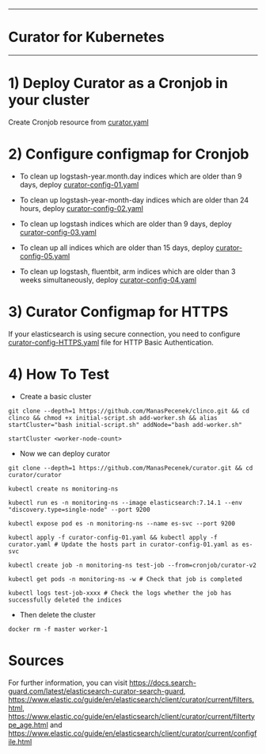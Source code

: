 ------------------------
# Curator for Kubernetes
------------------------

# 1) Deploy Curator as a Cronjob in your cluster

Create Cronjob resource from [curator.yaml](https://github.com/ManasPecenek/curator/blob/main/curator/curator.yaml)

# 2) Configure configmap for Cronjob


* To clean up logstash-year.month.day indices which are older than 9 days, deploy  [curator-config-01.yaml](https://github.com/ManasPecenek/curator/blob/main/curator/curator-config-01.yaml)

* To clean up logstash-year-month-day indices which are older than 24 hours, deploy   [curator-config-02.yaml](https://github.com/ManasPecenek/curator/blob/main/curator/curator-config-02.yaml)

* To clean up logstash indices which are older than 9 days, deploy [curator-config-03.yaml](https://github.com/ManasPecenek/curator/blob/main/curator/curator-config-03.yaml)

* To clean up all indices which are older than 15 days, deploy [curator-config-05.yaml](https://github.com/ManasPecenek/curator/blob/main/curator/curator-config-05.yaml)

* To clean up logstash, fluentbit, arm indices which are older than 3 weeks simultaneously, deploy [curator-config-04.yaml](https://github.com/ManasPecenek/curator/blob/main/curator/curator-config-04.yaml)


# 3) Curator Configmap for HTTPS

If your elasticsearch is using secure connection, you need to configure [curator-config-HTTPS.yaml](https://github.com/ManasPecenek/curator/blob/main/curator/curator-config-HTTPS.yaml) file for HTTP Basic Authentication.

# 4) How To Test

* Create a basic cluster

`git clone --depth=1 https://github.com/ManasPecenek/clinco.git && cd clinco && chmod +x initial-script.sh add-worker.sh && alias startCluster="bash initial-script.sh" addNode="bash add-worker.sh"`

`startCluster <worker-node-count>`

* Now we can deploy curator

`git clone --depth=1 https://github.com/ManasPecenek/curator.git && cd curator/curator`

`kubectl create ns monitoring-ns`

`kubectl run es -n monitoring-ns --image elasticsearch:7.14.1 --env "discovery.type=single-node" --port 9200`

`kubectl expose pod es -n monitoring-ns --name es-svc --port 9200`

`kubectl apply -f curator-config-01.yaml && kubectl apply -f curator.yaml # Update the hosts part in curator-config-01.yaml as es-svc`

`kubectl create job -n monitoring-ns test-job --from=cronjob/curator-v2`

`kubectl get pods -n monitoring-ns -w # Check that job is completed`

`kubectl logs test-job-xxxx # Check the logs whether the job has successfully deleted the indices`

* Then delete the cluster

`docker rm -f master worker-1`


# Sources

For further information, you can visit https://docs.search-guard.com/latest/elasticsearch-curator-search-guard, https://www.elastic.co/guide/en/elasticsearch/client/curator/current/filters.html, https://www.elastic.co/guide/en/elasticsearch/client/curator/current/filtertype_age.html and https://www.elastic.co/guide/en/elasticsearch/client/curator/current/configfile.html
